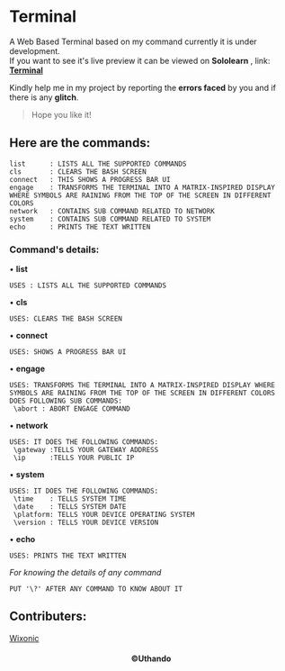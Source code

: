 # Terminal
A Web Based Terminal based on my command currently it is under development.   
If you want to see it's live preview it can be viewed on **Sololearn** , link:
**[Terminal](https://code.sololearn.com/W9ecnKNy3QGu/?ref=app)**  

  
Kindly help me in my project by reporting the **errors faced** by you and if there is any **glitch**.  
>Hope you like it!    

## Here are the commands:  

```
list      : LISTS ALL THE SUPPORTED COMMANDS
cls       : CLEARS THE BASH SCREEN
connect   : THIS SHOWS A PROGRESS BAR UI
engage    : TRANSFORMS THE TERMINAL INTO A MATRIX-INSPIRED DISPLAY WHERE SYMBOLS ARE RAINING FROM THE TOP OF THE SCREEN IN DIFFERENT COLORS 
network   : CONTAINS SUB COMMAND RELATED TO NETWORK
system    : CONTAINS SUB COMMAND RELATED TO SYSTEM
echo      : PRINTS THE TEXT WRITTEN
```
  
### Command's details:  
• **list**
```
USES : LISTS ALL THE SUPPORTED COMMANDS
```
• **cls**
```
USES: CLEARS THE BASH SCREEN
```
• **connect**
```
USES: SHOWS A PROGRESS BAR UI
```

• **engage**
```
USES: TRANSFORMS THE TERMINAL INTO A MATRIX-INSPIRED DISPLAY WHERE SYMBOLS ARE RAINING FROM THE TOP OF THE SCREEN IN DIFFERENT COLORS
DOES FOLLOWING SUB COMMANDS:
 \abort : ABORT ENGAGE COMMAND
```

• **network**
```
USES: IT DOES THE FOLLOWING COMMANDS:
 \gateway :TELLS YOUR GATEWAY ADDRESS
 \ip      :TELLS YOUR PUBLIC IP
```

• **system**
```
USES: IT DOES THE FOLLOWING COMMANDS:
 \time    : TELLS SYSTEM TIME
 \date    : TELLS SYSTEM DATE
 \platform: TELLS YOUR DEVICE OPERATING SYSTEM
 \version : TELLS YOUR DEVICE VERSION
```

• **echo**
```
USES: PRINTS THE TEXT WRITTEN
```
_For knowing the details of any command_
```
PUT '\?' AFTER ANY COMMAND TO KNOW ABOUT IT
```

## Contributers:  
[Wixonic](https://www.sololearn.com/Profile/16606191/?ref=app) 

#### <center style="text-align:centre">&copy;Uthando</centre>
